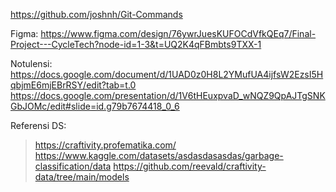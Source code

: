 https://github.com/joshnh/Git-Commands

Figma:
https://www.figma.com/design/76ywrJuesKUFOCdVfkQEq7/Final-Project---CycleTech?node-id=1-3&t=UQ2K4qFBmbts9TXX-1

Notulensi:
https://docs.google.com/document/d/1UAD0z0H8L2YMufUA4ijfsW2EzsI5HqbjmE6mjEBrRSY/edit?tab=t.0
https://docs.google.com/presentation/d/1V6tHEuxpvaD_wNQZ9QpAJTgSNKGbJOMc/edit#slide=id.g79b7674418_0_6

Referensi
DS: 
> https://craftivity.profematika.com/
> https://www.kaggle.com/datasets/asdasdasasdas/garbage-classification/data
> https://github.com/reevald/craftivity-data/tree/main/models
